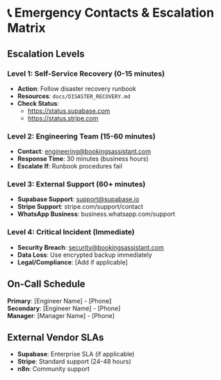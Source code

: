# 📞 Emergency Contacts & Escalation Matrix

## Escalation Levels

### Level 1: Self-Service Recovery (0-15 minutes)
- **Action**: Follow disaster recovery runbook
- **Resources**: `docs/DISASTER_RECOVERY.md`
- **Check Status**: 
  - https://status.supabase.com
  - https://status.stripe.com

### Level 2: Engineering Team (15-60 minutes)
- **Contact**: engineering@bookingsassistant.com
- **Response Time**: 30 minutes (business hours)
- **Escalate If**: Runbook procedures fail

### Level 3: External Support (60+ minutes)
- **Supabase Support**: support@supabase.io
- **Stripe Support**: stripe.com/support/contact
- **WhatsApp Business**: business.whatsapp.com/support

### Level 4: Critical Incident (Immediate)
- **Security Breach**: security@bookingsassistant.com
- **Data Loss**: Use encrypted backup immediately
- **Legal/Compliance**: [Add if applicable]

## On-Call Schedule

**Primary**: [Engineer Name] - [Phone]  
**Secondary**: [Engineer Name] - [Phone]  
**Manager**: [Manager Name] - [Phone]

## External Vendor SLAs

- **Supabase**: Enterprise SLA (if applicable)
- **Stripe**: Standard support (24-48 hours)
- **n8n**: Community support
